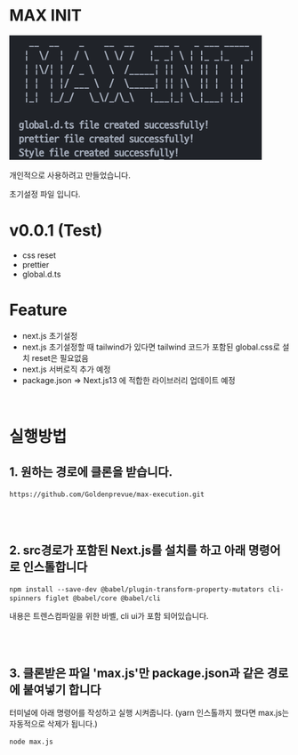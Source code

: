 # MAX INIT

![](./screenfile.png)

개인적으로 사용하려고 만들었습니다.

초기설정 파일 입니다.

# v0.0.1 (Test)

- css reset
- prettier
- global.d.ts

# Feature

- next.js 초기설정
- next.js 초기설정할 때 tailwind가 있다면 tailwind 코드가 포함된 global.css로 설치 reset은 필요없음
- next.js 서버로직 추가 예정
- package.json => Next.js13 에 적합한 라이브러리 업데이트 예정

<br />

# 실행방법

## 1. 원하는 경로에 클론을 받습니다.

```
https://github.com/Goldenprevue/max-execution.git
```

<br />
<br />

## 2. src경로가 포함된 Next.js를 설치를 하고 아래 명령어로 인스톨합니다

```
npm install --save-dev @babel/plugin-transform-property-mutators cli-spinners figlet @babel/core @babel/cli
```

내용은 트렌스컴파일을 위한 바벨, cli ui가 포함 되어있습니다.

<br />
<br />

## 3. 클론받은 파일 'max.js'만 package.json과 같은 경로에 붙여넣기 합니다

터미널에 아래 명령어를 작성하고 실행 시켜줍니다.
(yarn 인스톨까지 했다면 max.js는 자동적으로 삭제가 됩니다.)

```
node max.js
```
